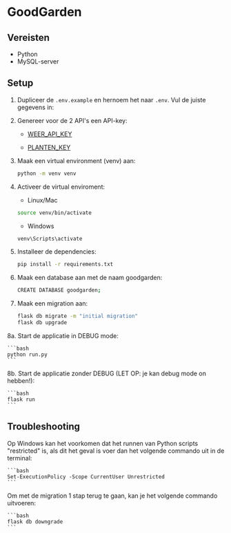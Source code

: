 # GoodGarden

## Vereisten

* Python
* MySQL-server

## Setup

1. Dupliceer de `.env.example` en hernoem het naar `.env`. Vul de juiste gegevens in:

2. Genereer voor de 2 API's een API-key:

    - [WEER_API_KEY](weerlive.nl)

    - [PLANTEN_KEY](perenual.com)

3. Maak een virtual environment (venv) aan:

    ```bash
    python -m venv venv
    ```

4. Activeer de virtual enviroment:

    * Linux/Mac
    ```bash
    source venv/bin/activate
    ```

    * Windows
    ```bash
    venv\Scripts\activate
    ```

5. Installeer de dependencies:

    ```bash
    pip install -r requirements.txt
    ```

6. Maak een database aan met de naam goodgarden:

    ```bash
    CREATE DATABASE goodgarden;
    ```

7. Maak een migration aan:

    ```bash
    flask db migrate -m "initial migration"
    flask db upgrade
    ```

8a. Start de applicatie in DEBUG mode:

    ```bash
    python run.py
    ```

8b. Start de applicatie zonder DEBUG (LET OP: je kan debug mode on hebben!):
 
    ```bash
    flask run
    ```

## Troubleshooting

Op Windows kan het voorkomen dat het runnen van Python scripts "restricted" is, als dit het geval is voer dan het volgende commando uit in de terminal:  

    ```bash
    Set-ExecutionPolicy -Scope CurrentUser Unrestricted
    ```

Om met de migration 1 stap terug te gaan, kan je het volgende commando uitvoeren:

    ```bash
    flask db downgrade
    ```